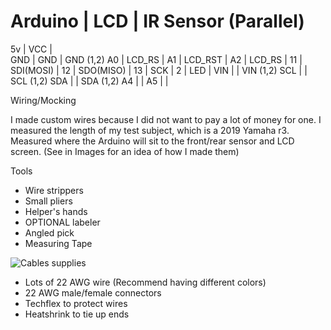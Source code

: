 Arduino  |         LCD          |  IR Sensor (Parallel)
=======================================================
5v       |  VCC                 |  
GND      |  GND                 |  GND (1,2)
A0       |  LCD_RS              |
A1       |  LCD_RST             |
A2       |  LCD_RS              |
11       |  SDI(MOSI)           |
12       |  SDO(MISO)           |
13       |  SCK                 |
2        |  LED                 |
VIN      |                      |  VIN (1,2)
SCL      |                      |  SCL (1,2)
SDA      |                      |  SDA (1,2)
A4       |                      |
A5       |                      |




Wiring/Mocking

I made custom wires because I did not want to pay a lot of money for one. 
I measured the length of my test subject, which is a 2019 Yamaha r3. 
Measured where the Arduino will sit to the front/rear sensor and LCD screen.
(See in Images for an idea of how I made them)

Tools
- Wire strippers
- Small pliers
- Helper's hands
- OPTIONAL labeler
- Angled pick
- Measuring Tape

![Cables supplies](https://github.com/Varathac/Fuoco-Pneumatico/assets/142264466/92411635-703a-4da6-9320-d5e232c72bee)
- Lots of 22 AWG wire (Recommend having different colors)
- 22 AWG male/female connectors
- Techflex to protect wires
- Heatshrink to tie up ends

